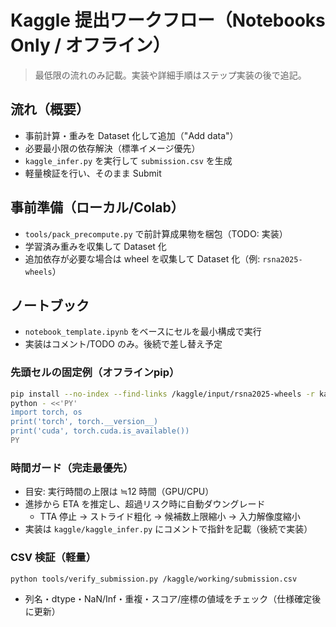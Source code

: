 # Kaggle 提出ワークフロー（Notebooks Only / オフライン）

> 最低限の流れのみ記載。実装や詳細手順はステップ実装の後で追記。

## 流れ（概要）
- 事前計算・重みを Dataset 化して追加（"Add data"）
- 必要最小限の依存解決（標準イメージ優先）
- `kaggle_infer.py` を実行して `submission.csv` を生成
- 軽量検証を行い、そのまま Submit

## 事前準備（ローカル/Colab）
- `tools/pack_precompute.py` で前計算成果物を梱包（TODO: 実装）
- 学習済み重みを収集して Dataset 化
 - 追加依存が必要な場合は wheel を収集して Dataset 化（例: `rsna2025-wheels`）

## ノートブック
- `notebook_template.ipynb` をベースにセルを最小構成で実行
- 実装はコメント/TODO のみ。後続で差し替え予定

### 先頭セルの固定例（オフラインpip）

```bash
pip install --no-index --find-links /kaggle/input/rsna2025-wheels -r kaggle/offline_requirements.txt
python - <<'PY'
import torch, os
print('torch', torch.__version__)
print('cuda', torch.cuda.is_available())
PY
```

### 時間ガード（完走最優先）

- 目安: 実行時間の上限は ≒12 時間（GPU/CPU）
- 進捗から ETA を推定し、超過リスク時に自動ダウングレード
  - TTA 停止 → ストライド粗化 → 候補数上限縮小 → 入力解像度縮小
- 実装は `kaggle/kaggle_infer.py` にコメントで指針を記載（後続で実装）

### CSV 検証（軽量）

```bash
python tools/verify_submission.py /kaggle/working/submission.csv
```

- 列名・dtype・NaN/Inf・重複・スコア/座標の値域をチェック（仕様確定後に更新）
